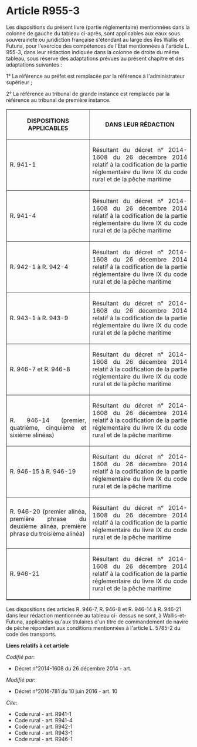 # Article R955-3

Les dispositions du présent livre (partie réglementaire) mentionnées  dans la colonne de gauche du tableau ci-après, sont
applicables aux eaux  sous souveraineté ou juridiction française s'étendant au large des îles  Wallis et Futuna, pour
l'exercice des compétences de l'Etat mentionnées  à l'article L. 955-3, dans leur rédaction indiquée dans la colonne de
droite du même tableau, sous réserve des adaptations prévues au présent chapitre et des adaptations suivantes : 

1° La référence au préfet est remplacée par la référence à l'administrateur supérieur ; 

2° La référence au tribunal de grande instance est remplacée par la référence au tribunal de première instance. 

<table border="1">
    <tbody>
      <tr>
        <th>

DISPOSITIONS APPLICABLES 

</th>
        <th>

DANS LEUR RÉDACTION 

</th>
      </tr>
      <tr>
        <td align="justify">

R. 941-1 

</td>
        <td align="justify">

Résultant du décret n° 2014-1608 du 26 décembre 2014 relatif à la codification de la partie réglementaire du livre IX du code
rural et de la pêche maritime 

</td>
      </tr>
      <tr>
        <td align="justify">

R. 941-4 

</td>
        <td align="justify">

Résultant du décret n° 2014-1608 du 26 décembre 2014 relatif à la codification de la partie réglementaire du livre IX du code
rural et de la pêche maritime 

</td>
      </tr>
      <tr>
        <td align="justify">

R. 942-1 à R. 942-4 

</td>
        <td align="justify">

Résultant du décret n° 2014-1608 du 26 décembre 2014 relatif à la codification de la partie réglementaire du livre IX du code
rural et de la pêche maritime 

</td>
      </tr>
      <tr>
        <td align="justify">

R. 943-1 à R. 943-9 

</td>
        <td align="justify">

Résultant du décret n° 2014-1608 du 26 décembre 2014 relatif à la codification de la partie réglementaire du livre IX du code
rural et de la pêche maritime 

</td>
      </tr>
      <tr>
        <td align="justify">

R. 946-7 et R. 946-8 

</td>
        <td align="justify">

Résultant du décret n° 2014-1608 du 26 décembre 2014 relatif à la codification de la partie réglementaire du livre IX du code
rural et de la pêche maritime 

</td>
      </tr>
      <tr>
        <td valign="bottom" align="justify">

R. 946-14 (premier, quatrième, cinquième et sixième alinéas) 

</td>
        <td valign="bottom" align="justify">

Résultant du décret n° 2014-1608 du 26 décembre 2014 relatif à la codification de la partie réglementaire du livre IX du code
rural et de la pêche maritime 

</td>
      </tr>
      <tr>
        <td align="justify">

R. 946-15 à R. 946-19 

</td>
        <td align="justify">

Résultant du décret n° 2014-1608 du 26 décembre 2014 relatif à la codification de la partie réglementaire du livre IX du code
rural et de la pêche maritime 

</td>
      </tr>
      <tr>
        <td align="justify">

R. 946-20 (premier alinéa, première phrase du deuxième alinéa, première phrase du troisième alinéa) 

</td>
        <td align="justify">

Résultant du décret n° 2014-1608 du 26 décembre 2014 relatif à la codification de la partie réglementaire du livre IX du code
rural et de la pêche maritime 

</td>
      </tr>
      <tr>
        <td align="justify">

R. 946-21 

</td>
        <td align="justify">

Résultant du décret n° 2014-1608 du 26 décembre 2014 relatif à la codification de la partie réglementaire du livre IX du code
rural et de la pêche maritime 

</td>
      </tr>
    </tbody>
  </table>

Les dispositions des articles R. 946-7, R. 946-8 et R. 946-14 à R.  946-21 dans leur rédaction mentionnée au tableau ci-
dessus ne sont, à  Wallis-et-Futuna, applicables qu'aux titulaires d'un titre de  commandement de navire de pêche répondant
aux conditions mentionnées à  l'article L. 5785-2 du code des transports.

**Liens relatifs à cet article**

_Codifié par_:

  - Décret n°2014-1608 du 26 décembre 2014 - art.

_Modifié par_:

  - Décret n°2016-781 du 10 juin 2016 - art. 10

_Cite_:

  - Code rural - art. R941-1
  - Code rural - art. R941-4
  - Code rural - art. R942-1
  - Code rural - art. R943-1
  - Code rural - art. R946-1
